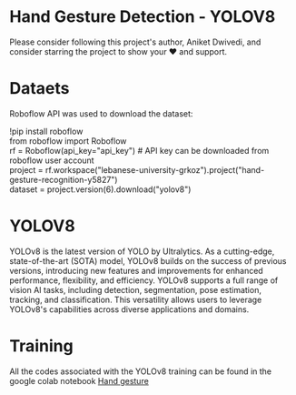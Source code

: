 # Hand Gesture Detection - YOLOV8
Please consider following this project's author, Aniket Dwivedi, and consider starring the project to show your ❤️ and support.

# Dataets
Roboflow API was used to download the dataset: <br>

!pip install roboflow<br>
from roboflow import Roboflow<br>
rf = Roboflow(api_key="api_key")  # API key can be downloaded from roboflow user account<br>
project = rf.workspace("lebanese-university-grkoz").project("hand-gesture-recognition-y5827")<br>
dataset = project.version(6).download("yolov8")

# YOLOV8
YOLOv8 is the latest version of YOLO by Ultralytics. As a cutting-edge, state-of-the-art (SOTA) model, YOLOv8 builds on the success of previous versions, introducing new features and improvements for enhanced performance, flexibility, and efficiency. YOLOv8 supports a full range of vision AI tasks, including detection, segmentation, pose estimation, tracking, and classification. This versatility allows users to leverage YOLOv8's capabilities across diverse applications and domains.


# Training
All the codes associated with the YOLOv8 training can be found in the google colab notebook <a href='https://colab.research.google.com/drive/1SvcNtVWY9283iOsB2sHmpgiOgR0SEZtJ?authuser=1#scrollTo=RZpNfszhQIEe'> Hand gesture </a>
